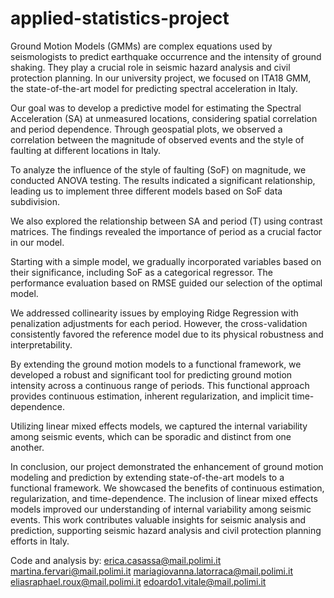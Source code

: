 # applied-statistics-project
Ground Motion Models (GMMs) are complex equations used by seismologists to predict earthquake occurrence and the intensity of ground shaking. They play a crucial role in seismic hazard analysis and civil protection planning. In our university project, we focused on ITA18 GMM, the state-of-the-art model for predicting spectral acceleration in Italy.

Our goal was to develop a predictive model for estimating the Spectral Acceleration (SA) at unmeasured locations, considering spatial correlation and period dependence. Through geospatial plots, we observed a correlation between the magnitude of observed events and the style of faulting at different locations in Italy.

To analyze the influence of the style of faulting (SoF) on magnitude, we conducted ANOVA testing. The results indicated a significant relationship, leading us to implement three different models based on SoF data subdivision.

We also explored the relationship between SA and period (T) using contrast matrices. The findings revealed the importance of period as a crucial factor in our model.

Starting with a simple model, we gradually incorporated variables based on their significance, including SoF as a categorical regressor. The performance evaluation based on RMSE guided our selection of the optimal model.

We addressed collinearity issues by employing Ridge Regression with penalization adjustments for each period. However, the cross-validation consistently favored the reference model due to its physical robustness and interpretability.

By extending the ground motion models to a functional framework, we developed a robust and significant tool for predicting ground motion intensity across a continuous range of periods. This functional approach provides continuous estimation, inherent regularization, and implicit time-dependence.

Utilizing linear mixed effects models, we captured the internal variability among seismic events, which can be sporadic and distinct from one another.

In conclusion, our project demonstrated the enhancement of ground motion modeling and prediction by extending state-of-the-art models to a functional framework. We showcased the benefits of continuous estimation, regularization, and time-dependence. The inclusion of linear mixed effects models improved our understanding of internal variability among seismic events. This work contributes valuable insights for seismic analysis and prediction, supporting seismic hazard analysis and civil protection planning efforts in Italy.

Code and analysis by:
    erica.casassa@mail.polimi.it
    martina.fervari@mail.polimi.it
    mariagiovanna.latorraca@mail.polimi.it
    eliasraphael.roux@mail.polimi.it
    edoardo1.vitale@mail.polimi.it
